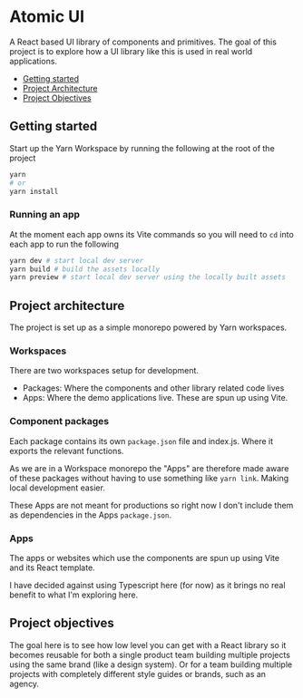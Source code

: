 # Atomic UI

A React based UI library of components and primitives. The goal of this project is to explore how a UI library like this is used in real world applications.

- [Getting started](https://github.com/mchadwickweb/atomic-ui#getting-started)
- [Project Architecture](https://github.com/mchadwickweb/atomic-ui/#project-architecture)
- [Project Objectives](https://github.com/mchadwickweb/atomic-ui#project-objectives)

## Getting started

Start up the Yarn Workspace by running the following at the root of the project

```bash
yarn
# or
yarn install
```

### Running an app

At the moment each app owns its Vite commands so you will need to `cd` into each app to run the following

```bash
yarn dev # start local dev server
yarn build # build the assets locally
yarn preview # start local dev server using the locally built assets
```

## Project architecture

The project is set up as a simple monorepo powered by Yarn workspaces.

### Workspaces

There are two workspaces setup for development.

- Packages: Where the components and other library related code lives
- Apps: Where the demo applications live. These are spun up using Vite.

### Component packages

Each package contains its own `package.json` file and index.js. Where it exports the relevant functions.

As we are in a Workspace monorepo the "Apps" are therefore made aware of these packages without having to use something like `yarn link`. Making local development easier.

These Apps are not meant for productions so right now I don't include them as dependencies in the Apps `package.json`.

### Apps

The apps or websites which use the components are spun up using Vite and its React template.

I have decided against using Typescript here (for now) as it brings no real benefit to what I'm exploring here.

## Project objectives

The goal here is to see how low level you can get with a React library so it becomes reusable for both a single product team building multiple projects using the same brand (like a design system). Or for a team building multiple projects with completely different style guides or brands, such as an agency.

